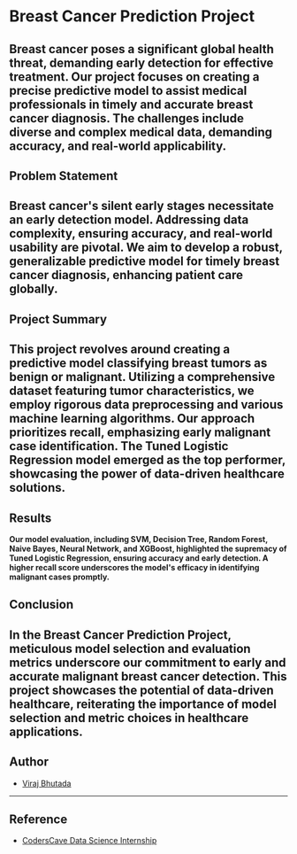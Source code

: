 # Breast Cancer Prediction Project

Breast cancer poses a significant global health threat, demanding early detection for effective treatment. Our project focuses on creating a precise predictive model to assist medical professionals in timely and accurate breast cancer diagnosis. The challenges include diverse and complex medical data, demanding accuracy, and real-world applicability.
---
## Problem Statement

Breast cancer's silent early stages necessitate an early detection model. Addressing data complexity, ensuring accuracy, and real-world usability are pivotal. We aim to develop a robust, generalizable predictive model for timely breast cancer diagnosis, enhancing patient care globally.
---
## Project Summary

This project revolves around creating a predictive model classifying breast tumors as benign or malignant. Utilizing a comprehensive dataset featuring tumor characteristics, we employ rigorous data preprocessing and various machine learning algorithms. Our approach prioritizes recall, emphasizing early malignant case identification. The Tuned Logistic Regression model emerged as the top performer, showcasing the power of data-driven healthcare solutions.
---
## Results

**Our model evaluation, including SVM, Decision Tree, Random Forest, Naive Bayes, Neural Network, and XGBoost, highlighted the supremacy of Tuned Logistic Regression, ensuring accuracy and early detection. A higher recall score underscores the model's efficacy in identifying malignant cases promptly.**

## Conclusion

In the Breast Cancer Prediction Project, meticulous model selection and evaluation metrics underscore our commitment to early and accurate malignant breast cancer detection. This project showcases the potential of data-driven healthcare, reiterating the importance of model selection and metric choices in healthcare applications.
---

## Author

- [Viraj Bhutada](https://www.linkedin.com/in/viraj-bhutada-a172b027a/)

---

## Reference
 - [CodersCave Data Science Internship](https://www.linkedin.com/company/codersscave/)
